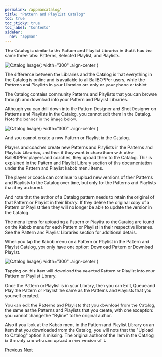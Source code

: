 ```yaml
---
permalink: /appmancatalog/
title: "Pattern and Playlist Catalog"
toc: true
toc_sticky: true
toc_label: "Contents"
sidebar:
  nav: "appman"
---
```


The Catalog is similar to the Pattern and Playlist Libraries in that it has the same three tabs: Patterns, Selected Playlist, and Playlists. 

![Catalog Image](../assets/images/Catalog001_500.jpg){: width="300" .align-center } 

The difference between the Libraries and the Catalog is that everything in the Catalog is online and is available to all BallBOPPer users, while the Patterns and Playlists in your Libraries are only on your phone or tablet. 

The Catalog contains community Patterns and Playlists that you can browse through and download into your Pattern and Playlist Libraries.

Although you can drill down into the Pattern Designer and Shot Designer on Patterns and Playlists in the Catalog, you cannot edit them in the Catalog. Note the banner in the image below.

![Catalog Image](../assets/images/CatalogPatternDesigner_500.jpg){: width="300" .align-center } 

And you cannot create a new Pattern or Playlist in the Catalog. 

Players and coaches create new Patterns and Playlists in the Patterns and Playlists Libraries, and then if they want to share them with other BallBOPPer players and coaches, they upload them to the Catalog. This is explained in the Pattern and Playlist Library section of this documentation under the Pattern and Playlist kabob menu items.

The player or coach can continue to upload new versions of their Patterns and Playlists to the Catalog over time, but only for the Patterns and Playlists that they authored. 

And note that the author of a Catalog pattern needs to retain the original of that Pattern or Playlist in their library.  If they delete the original copy of a Pattern or Playlist then they will no longer be able to update the version in the Catalog.

The menu items for uploading a Pattern or Playlist to the Catalog are found on the Kabob menu for each Pattern or Playlist in their respective libraries. See the Pattern and Playlist Libraries section for additional details.

When you tap the Kabob menu on a Pattern or Playlist in the Pattern and Playlist Catalog, you only have one option: Download Pattern or Download Playlist.

![Catalog Image](../assets/images/CatalogKabob_500.jpg){: width="300" .align-center } 

Tapping on this item will download the selected Pattern or Playlist into your Pattern or Playlist Library. 

Once the Pattern or Playlist is in your Library, then you can Edit, Queue and Play the Pattern or Playlist the same as the Patterns and Playlists that you yourself created.

You can edit the Patterns and Playlists that you download from the Catalog, the same as the Patterns and Playlists that you create, with one exception: you cannot change the "Byline" to the original author. 

Also if you look at the Kabob menu in the Pattern and Playlist Library on an item that you downloaded from the Catalog, you will note that the "Upload to Catalog" option is missing. The original author of the item in the Catalog is the only one who can upload a new version of it.

  <nav class="pagination">
      <a href="/BallBOPPer/community/" class="pagination--pager" title="Community">Previous</a>
       <a href="/BallBOPPer/robotmanintro/" class="pagination--pager" title="Robot Manual">Next</a>
  </nav>
